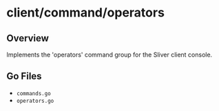 # client/command/operators

## Overview

Implements the 'operators' command group for the Sliver client console.

## Go Files

- `commands.go`
- `operators.go`

